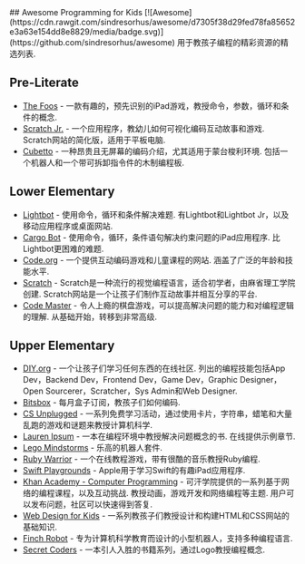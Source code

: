 <div class="github-widget" data-repo="HollyAdele/awesome-programming-for-kids"></div>
## Awesome Programming for Kids [![Awesome](https://cdn.rawgit.com/sindresorhus/awesome/d7305f38d29fed78fa85652e3a63e154dd8e8829/media/badge.svg)](https://github.com/sindresorhus/awesome)
用于教孩子编程的精彩资源的精选列表. 


## Pre-Literate
* [The Foos](https://itunes.apple.com/app/id923441570) - 一款有趣的，预先识别的iPad游戏，教授命令，参数，循环和条件的概念. 
* [Scratch Jr.](https://www.scratchjr.org/)   - 一个应用程序，教幼儿如何可视化编码互动故事和游戏.  Scratch网站的简化版，适用于平板电脑. 
* [Cubetto](https://www.primotoys.com/)   - 一种昂贵且无屏幕的编码介绍，尤其适用于蒙台梭利环境.  包括一个机器人和一个带可拆卸指令件的木制编程板. 

## Lower Elementary 
* [Lightbot](https://lightbot.com/)   - 使用命令，循环和条件解决难题.  有Lightbot和Lightbot Jr，以及移动应用程序或桌面网站. 
* [Cargo Bot](https://itunes.apple.com/us/app/cargo-bot/id519690804?mt=8)   - 使用命令，循环，条件语句解决约束问题的iPad应用程序.  比Lightbot更困难的难题.
* [Code.org](https://studio.code.org/)   - 一个提供互动编码游戏和儿童课程的网站.  涵盖了广泛的年龄和技能水平.
* [Scratch](https://scratch.mit.edu/)   -  Scratch是一种流行的视觉编程语言，适合初学者，由麻省理工学院创建.  Scratch网站是一个让孩子们制作互动故事并相互分享的平台.
* [Code Master](https://www.thinkfun.com/products/code-master/)   - 令人上瘾的棋盘游戏，可以提高解决问题的能力和对编程逻辑的理解.  从基础开始，转移到非常高级. 

## Upper Elementary
* [DIY.org](https://diy.org/skills)   - 一个让孩子们学习任何东西的在线社区.  列出的编程技能包括App Dev，Backend Dev，Frontend Dev，Game Dev，Graphic Designer，Open Sourcerer，Scratcher，Sys Admin和Web Designer. 
* [Bitsbox](https://bitsbox.com/) - 每月盒子订阅，教孩子们如何编码.
* [CS Unplugged](http://csunplugged.org/) - 一系列免费学习活动，通过使用卡片，字符串，蜡笔和大量乱跑的游戏和谜题来教授计算机科学.
* [Lauren Ipsum](http://laurenipsum.org/)   - 一本在编程环境中教授解决问题概念的书.  在线提供示例章节.
* [Lego Mindstorms](http://www.lego.com/en-us/mindstorms/?domainredir=mindstorms.lego.com) - 乐高的机器人套件.
* [Ruby Warrior](https://www.bloc.io/ruby-warrior#/) - 一个在线教程游戏，带有很酷的音乐教授Ruby编程.
* [Swift Playgrounds](http://www.apple.com/swift/playgrounds/) -  Apple用于学习Swift的有趣iPad应用程序. 
* [Khan Academy - Computer Programming](https://www.khanacademy.org/computing/computer-programming)   - 可汗学院提供的一系列基于网络的编程课程，以及互动挑战.  教授动画，游戏开发和网络编程等主题.  用户可以发布问题，社区可以快速得到答复.  
* [Web Design for Kids](https://webdesign.tutsplus.com/series/web-design-for-kids--cms-823) - 一系列教孩子们教授设计和构建HTML和CSS网站的基础知识.
* [Finch Robot](https://www.finchrobot.com/) - 专为计算机科学教育而设计的小型机器人，支持多种编程语言.
* [Secret Coders](http://www.secret-coders.com/buy-the-books/) - 一本引人入胜的书籍系列，通过Logo教授编程概念. 
